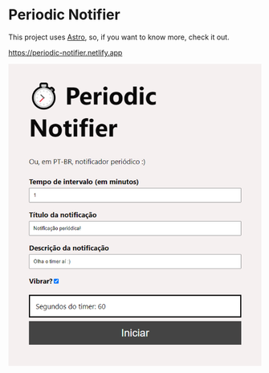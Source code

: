 # Periodic Notifier

This project uses [Astro](https://astro.build/), so, if you want to know more, check it out.

https://periodic-notifier.netlify.app

![App image](./print.png)
